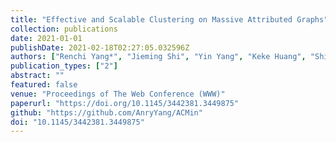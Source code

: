 ```yaml
---
title: "Effective and Scalable Clustering on Massive Attributed Graphs"
collection: publications
date: 2021-01-01
publishDate: 2021-02-18T02:27:05.032596Z
authors: ["Renchi Yang*", "Jieming Shi", "Yin Yang", "Keke Huang", "Shiqi Zhang", "Xiaokui Xiao"]
publication_types: ["2"]
abstract: ""
featured: false
venue: "Proceedings of The Web Conference (WWW)"
paperurl: "https://doi.org/10.1145/3442381.3449875"
github: "https://github.com/AnryYang/ACMin"
doi: "10.1145/3442381.3449875"
---
```

